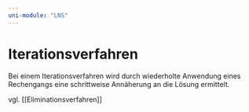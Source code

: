 ```yaml
---
uni-module: "LNS"
---
```


# Iterationsverfahren

Bei einem Iterationsverfahren wird durch wiederholte Anwendung eines Rechengangs eine schrittweise Annäherung an die Lösung ermittelt.

vgl. [[Eliminationsverfahren]]
